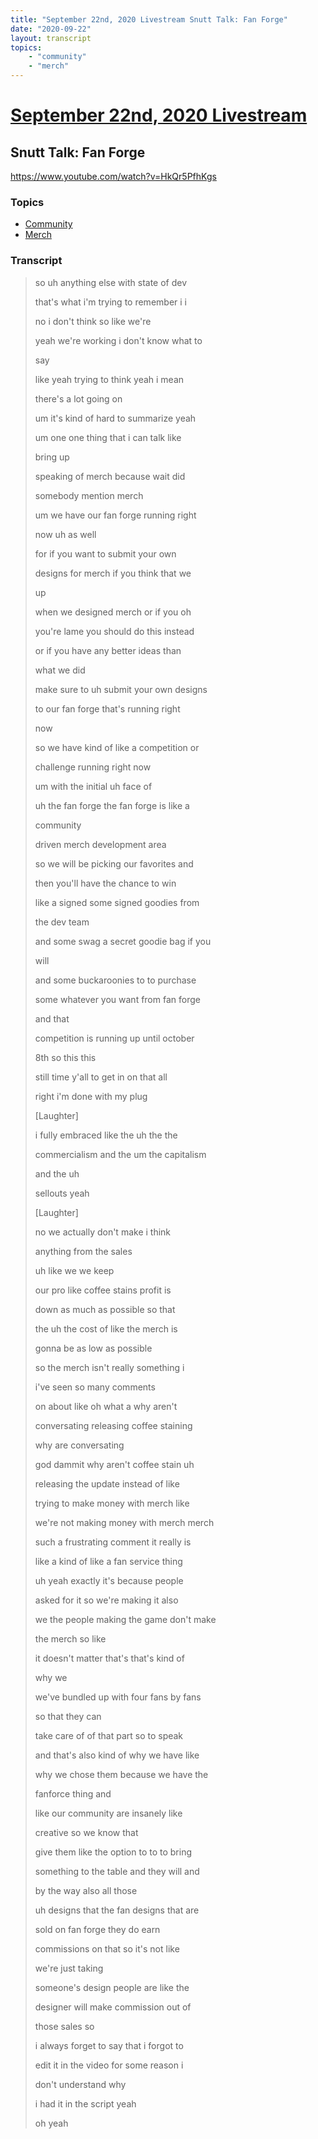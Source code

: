 ```yaml
---
title: "September 22nd, 2020 Livestream Snutt Talk: Fan Forge"
date: "2020-09-22"
layout: transcript
topics:
    - "community"
    - "merch"
---
```

# [September 22nd, 2020 Livestream](../2020-09-22.md)
## Snutt Talk: Fan Forge
https://www.youtube.com/watch?v=HkQr5PfhKgs

### Topics
* [Community](../topics/community.md)
* [Merch](../topics/merch.md)

### Transcript

> so uh anything else with state of dev
>
> that's what i'm trying to remember i i
>
> no i don't think so like we're
>
> yeah we're working i don't know what to
>
> say
>
> like yeah trying to think yeah i mean
>
> there's a lot going on
>
> um it's kind of hard to summarize yeah
>
> um one one thing that i can talk like
>
> bring up
>
> speaking of merch because wait did
>
> somebody mention merch
>
> um we have our fan forge running right
>
> now uh as well
>
> for if you want to submit your own
>
> designs for merch if you think that we
>
> up
>
> when we designed merch or if you oh
>
> you're lame you should do this instead
>
> or if you have any better ideas than
>
> what we did
>
> make sure to uh submit your own designs
>
> to our fan forge that's running right
>
> now
>
> so we have kind of like a competition or
>
> challenge running right now
>
> um with the initial uh face of
>
> uh the fan forge the fan forge is like a
>
> community
>
> driven merch development area
>
> so we will be picking our favorites and
>
> then you'll have the chance to win
>
> like a signed some signed goodies from
>
> the dev team
>
> and some swag a secret goodie bag if you
>
> will
>
> and some buckaroonies to to purchase
>
> some whatever you want from fan forge
>
> and that
>
> competition is running up until october
>
> 8th so this this
>
> still time y'all to get in on that all
>
> right i'm done with my plug
>
> [Laughter]
>
> i fully embraced like the uh the the
>
> commercialism and the um the capitalism
>
> and the uh
>
> sellouts yeah
>
> [Laughter]
>
> no we actually don't make i think
>
> anything from the sales
>
> uh like we we keep
>
> our pro like coffee stains profit is
>
> down as much as possible so that
>
> the uh the cost of like the merch is
>
> gonna be as low as possible
>
> so the merch isn't really something i
>
> i've seen so many comments
>
> on about like oh what a why aren't
>
> conversating releasing coffee staining
>
> why are conversating
>
> god dammit why aren't coffee stain uh
>
> releasing the update instead of like
>
> trying to make money with merch like
>
> we're not making money with merch merch
>
> such a frustrating comment it really is
>
> like a kind of like a fan service thing
>
> uh yeah exactly it's because people
>
> asked for it so we're making it also
>
> we the people making the game don't make
>
> the merch so like
>
> it doesn't matter that's that's kind of
>
> why we
>
> we've bundled up with four fans by fans
>
> so that they can
>
> take care of of that part so to speak
>
> and that's also kind of why we have like
>
> why we chose them because we have the
>
> fanforce thing and
>
> like our community are insanely like
>
> creative so we know that
>
> give them like the option to to to bring
>
> something to the table and they will and
>
> by the way also all those
>
> uh designs that the fan designs that are
>
> sold on fan forge they do earn
>
> commissions on that so it's not like
>
> we're just taking
>
> someone's design people are like the
>
> designer will make commission out of
>
> those sales so
>
> i always forget to say that i forgot to
>
> edit it in the video for some reason i
>
> don't understand why
>
> i had it in the script yeah
>
> oh yeah
